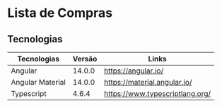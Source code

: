 # Lista de Compras



## Tecnologias 

Tecnologias | Versão | Links
------------ | ------------- | -------------
Angular | 14.0.0 | https://angular.io/
Angular Material| 14.0.0 | https://material.angular.io/
Typescript | 4.6.4 | https://www.typescriptlang.org/
